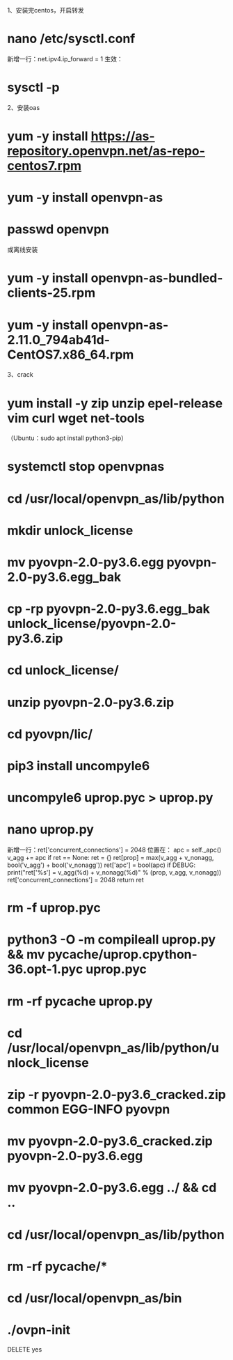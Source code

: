 1、安装完centos，开启转发
# nano /etc/sysctl.conf
新增一行：net.ipv4.ip_forward = 1
生效：
# sysctl -p

2、安装oas
# yum -y install https://as-repository.openvpn.net/as-repo-centos7.rpm
# yum -y install openvpn-as
# passwd openvpn
或离线安装
# yum -y install openvpn-as-bundled-clients-25.rpm
# yum -y install openvpn-as-2.11.0_794ab41d-CentOS7.x86_64.rpm

3、crack
# yum install -y zip unzip epel-release vim curl wget net-tools
（Ubuntu：sudo apt install python3-pip）
# systemctl stop openvpnas
# cd /usr/local/openvpn_as/lib/python
# mkdir unlock_license
# mv pyovpn-2.0-py3.6.egg pyovpn-2.0-py3.6.egg_bak
# cp -rp pyovpn-2.0-py3.6.egg_bak unlock_license/pyovpn-2.0-py3.6.zip
# cd unlock_license/
# unzip pyovpn-2.0-py3.6.zip
# cd pyovpn/lic/
# pip3 install uncompyle6
# uncompyle6 uprop.pyc > uprop.py
# nano uprop.py
新增一行：ret['concurrent_connections'] = 2048
位置在：
        apc = self._apc()
            v_agg += apc
            if ret == None:
                ret = {}
            ret[prop] = max(v_agg + v_nonagg, bool('v_agg') + bool('v_nonagg'))
            ret['apc'] = bool(apc)
            if DEBUG:
                print("ret['%s'] = v_agg(%d) + v_nonagg(%d)" % (prop, v_agg, v_nonagg))
        ret['concurrent_connections'] = 2048
        return ret
# rm -f uprop.pyc
# python3 -O -m compileall uprop.py && mv __pycache__/uprop.cpython-36.opt-1.pyc uprop.pyc
# rm -rf __pycache__ uprop.py
# cd /usr/local/openvpn_as/lib/python/unlock_license
# zip -r pyovpn-2.0-py3.6_cracked.zip common EGG-INFO pyovpn
# mv pyovpn-2.0-py3.6_cracked.zip pyovpn-2.0-py3.6.egg
# mv pyovpn-2.0-py3.6.egg ../ && cd ..
# cd /usr/local/openvpn_as/lib/python
# rm -rf __pycache__/*
# cd /usr/local/openvpn_as/bin
# ./ovpn-init

DELETE
yes
